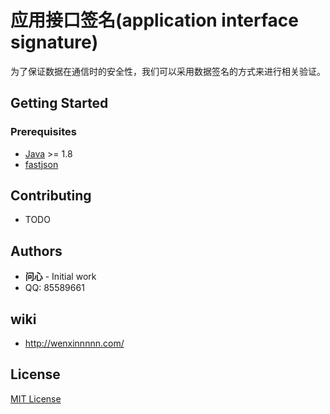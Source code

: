 # 应用接口签名(application interface signature)
为了保证数据在通信时的安全性，我们可以采用数据签名的方式来进行相关验证。

## Getting Started

### Prerequisites
* [Java](https://www.java.com) >= 1.8
* [fastjson](https://github.com/alibaba/fastjson)

## Contributing
* TODO

## Authors
* **问心** - Initial work
* QQ: 85589661


## wiki
* <http://wenxinnnnn.com/>

## License
[MIT License](./LICENSE)
